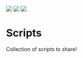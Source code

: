 ![](https://img.shields.io/badge/os-macOS_Mojave-2d74da.svg) 
![](https://img.shields.io/badge/python->%3D2.7.10-green.svg)
![](https://img.shields.io/badge/bash->%3D3.2.57(1)--release%20(x86__64--apple--darwin18)-green.svg)

# Scripts

Collection of scripts to share!

